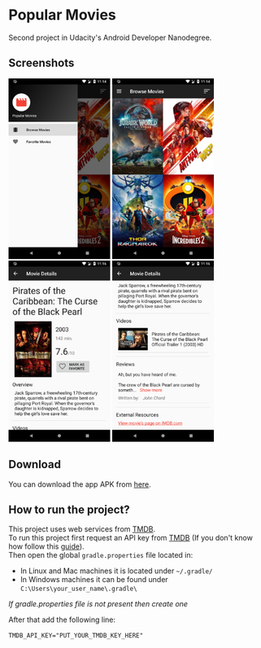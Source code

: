 # Popular Movies
Second project in Udacity's Android Developer Nanodegree.

## Screenshots
<img src="./screenshots/1.png" alt="Navigation Drawer" width="200" /> <img src="./screenshots/2.png" alt="Browse Movies Screen" width="200" /> <img src="./screenshots/3.png" alt="Movie Details Screen 1" width="200" /> <img src="./screenshots/4.png" alt="Movie Details Screen 2" width="200" />

## Download
You can download the app APK from [here][3].

## How to run the project?
This project uses web services from [TMDB][1].  
To run this project first request an API key from [TMDB][1] (If you don't know how follow this [guide][2]).  
Then open the global `gradle.properties` file located in:  
- In Linux and Mac machines it is located under `~/.gradle/`
- In Windows machines it can be found under `C:\Users\your_user_name\.gradle\`  

*If gradle.properties file is not present then create one*  

After that add the following line:  
```
TMDB_API_KEY="PUT_YOUR_TMDB_KEY_HERE"  
```

[1]: https://www.themoviedb.org
[2]: https://developers.themoviedb.org/3/getting-started/introduction
[3]: https://github.com/Abdallah-Abdelazim/Popular-Movies/releases/latest
